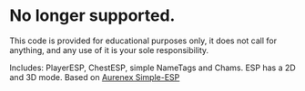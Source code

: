 # No longer supported.
This code is provided for educational purposes only, it does not call for anything, and any use of it is your sole responsibility.

Includes: PlayerESP, ChestESP, simple NameTags and Chams. ESP has a 2D and 3D mode.
Based on [Aurenex Simple-ESP](https://github.com/aurenex/simple-esp)
